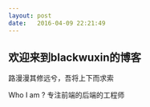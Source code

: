 ```yaml
---
layout: post
date:   2016-04-09 22:21:49
---
```


## 欢迎来到blackwuxin的博客

路漫漫其修远兮，吾将上下而求索

Who I am ?
专注前端的后端的工程师

